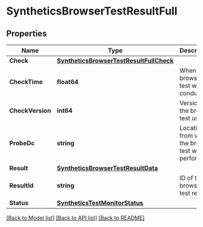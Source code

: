 # SyntheticsBrowserTestResultFull

## Properties

Name | Type | Description | Notes
------------ | ------------- | ------------- | -------------
**Check** | [**SyntheticsBrowserTestResultFullCheck**](SyntheticsBrowserTestResultFull_check.md) |  | [optional] 
**CheckTime** | **float64** | When the browser test was conducted. | [optional] 
**CheckVersion** | **int64** | Version of the browser test used. | [optional] 
**ProbeDc** | **string** | Location from which the browser test was performed. | [optional] 
**Result** | [**SyntheticsBrowserTestResultData**](SyntheticsBrowserTestResultData.md) |  | [optional] 
**ResultId** | **string** | ID of the browser test result. | [optional] 
**Status** | [**SyntheticsTestMonitorStatus**](SyntheticsTestMonitorStatus.md) |  | [optional] 

[[Back to Model list]](../README.md#documentation-for-models) [[Back to API list]](../README.md#documentation-for-api-endpoints) [[Back to README]](../README.md)


